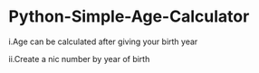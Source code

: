 # Python-Simple-Age-Calculator

i.Age can be calculated after giving your birth year

ii.Create a nic number by year of birth
